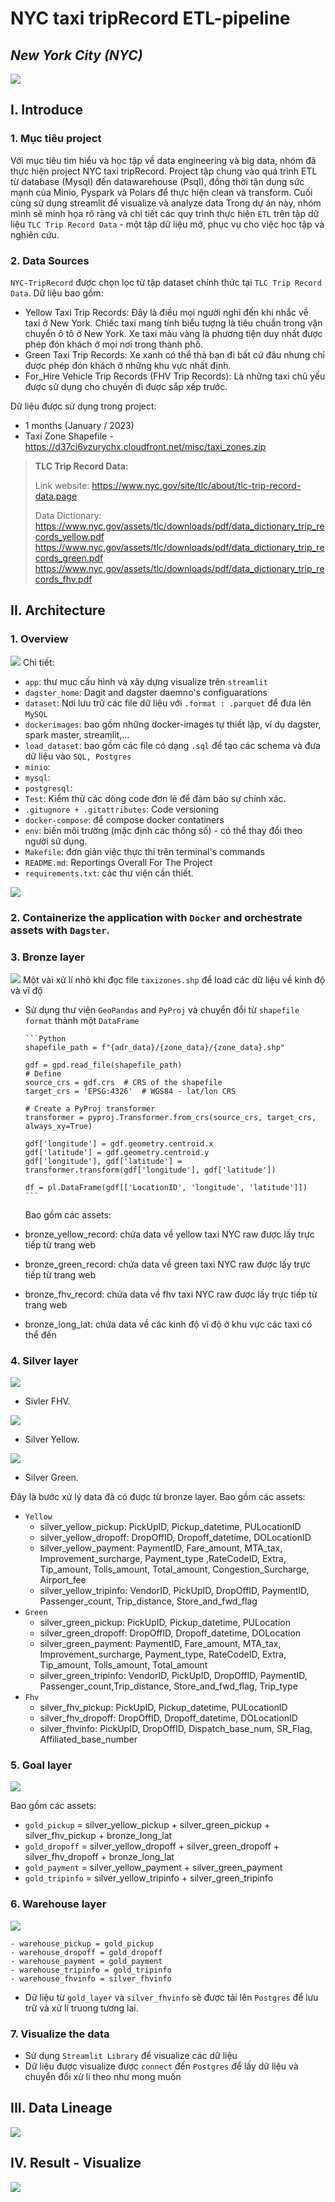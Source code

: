# NYC taxi tripRecord ETL-pipeline

## _New York City (NYC)_

![](images/taxi.png)

## I. Introduce

### 1. Mục tiêu project

Với mục tiêu tìm hiểu và học tập về data engineering và big data, nhóm đã thực hiện project NYC taxi tripRecord. Project tập chung vào quá trình ETL từ database (Mysql) đến datawarehouse (Psql), đồng thời tận dụng sức mạnh của Minio, Pyspark và Polars để thực hiện clean và transform. Cuối cùng sử dụng streamlit để visualize và analyze data
Trong dự án này, nhóm mình sẽ minh họa rõ ràng và chi tiết các quy trình thực hiện `ETL` trên tập dữ liệu `TLC Trip Record Data` - một tập dữ liệu mở, phục vụ cho việc học tập và nghiên cứu.

### 2. Data Sources

`NYC-TripRecord` được chọn lọc từ tập dataset chính thức tại `TLC Trip Record Data`.
Dữ liệu bao gồm:

-   Yellow Taxi Trip Records: Đây là điều mọi người nghĩ đến khi nhắc về taxi ở New York. Chiếc taxi mang tính biểu tượng là tiêu chuẩn trong vận chuyển ô tô ở New York. Xe taxi màu vàng là phương tiện duy nhất được phép đón khách ở mọi nơi trong thành phố.
-   Green Taxi Trip Records: Xe xanh có thể thả bạn đi bất cứ đâu nhưng chỉ được phép đón khách ở những khu vực nhất định. 
-   For_Hire Vehicle Trip Records (FHV Trip Records): Là những taxi chủ yếu được sử dụng cho chuyến đi được sắp xếp trước. 
  
Dữ liệu được sử dụng trong project:

-   1 months (January / 2023)
-   Taxi Zone Shapefile - https://d37ci6vzurychx.cloudfront.net/misc/taxi_zones.zip

> **TLC Trip Record Data:**
>
> Link website: https://www.nyc.gov/site/tlc/about/tlc-trip-record-data.page
>
> Data Dictionary:
> https://www.nyc.gov/assets/tlc/downloads/pdf/data_dictionary_trip_records_yellow.pdf
> https://www.nyc.gov/assets/tlc/downloads/pdf/data_dictionary_trip_records_green.pdf
> https://www.nyc.gov/assets/tlc/downloads/pdf/data_dictionary_trip_records_fhv.pdf

## II. Architecture

### 1. Overview

![](images/dicrectory_tree.png)
Chi tiết:

-   `app`: thư mục cấu hình và xây dựng visualize trên `streamlit`
-   `dagster_home`: Dagit and dagster daemno's configuarations
-   `dataset`: Nơi lưu trữ các file dữ liệu với `.format : .parquet` để đưa lên `MySQL`
-   `dockerimages`: bao gồm những docker-images tự thiết lập, ví dụ dagster, spark master, streamlit,...
-   `load_dataset`: bao gồm các file có dạng `.sql` để tạo các schema và đưa dữ liệu vào `SQL, Postgres`
-   `minio`:
-   `mysql`:
-   `postgresql`:
-   `Test`: Kiểm thử các dòng code đơn lẻ để đảm bảo sự chính xác.
-   `.gitugnore + .gitattributes`: Code versioning
-   `docker-compose`: để compose docker contatiners
-   `env`: biến môi trường (mặc định các thông số) - có thể thay đổi theo người sử dụng.
-   `Makefile`: đơn giản việc thực thi trên terminal's commands
-   `README.md`: Reportings Overall For The Project
-   `requirements.txt`: các thư viện cần thiết.

![](images/design_pipeline.png)

### 2. Containerize the application with `Docker` and orchestrate assets with `Dagster`.

### 3. Bronze layer

![](images/bronze.png)
Một vài xử lí nhỏ khi đọc file `taxizones.shp` để load các dữ liệu về kinh độ và vĩ độ

-   Sử dụng thư viện `GeoPandas` and `PyProj` và chuyển đổi từ `shapefile format` thành một `DataFrame`

        ```Python
        shapefile_path = f"{adr_data}/{zone_data}/{zone_data}.shp"

        gdf = gpd.read_file(shapefile_path)
        # Define
        source_crs = gdf.crs  # CRS of the shapefile
        target_crs = 'EPSG:4326'  # WGS84 - lat/lon CRS

        # Create a PyProj transformer
        transformer = pyproj.Transformer.from_crs(source_crs, target_crs, always_xy=True)

        gdf['longitude'] = gdf.geometry.centroid.x
        gdf['latitude'] = gdf.geometry.centroid.y
        gdf['longitude'], gdf['latitude'] = transformer.transform(gdf['longitude'], gdf['latitude'])

        df = pl.DataFrame(gdf[['LocationID', 'longitude', 'latitude']])
        ```

    Bao gồm các assets:

-   bronze_yellow_record: chứa data về yellow taxi NYC raw được lấy trực tiếp từ trang web
-   bronze_green_record: chứa data về green taxi NYC raw được lấy trực tiếp từ trang web
-   bronze_fhv_record: chứa data về fhv taxi NYC raw được lấy trực tiếp từ trang web
-   bronze_long_lat: chứa data về các kinh độ vĩ độ ở khu vực các taxi có thể đến

### 4. Silver layer

![](images/silver1.png)

-   Sivler FHV.

![](images/silver2.png)

-   Silver Yellow.

![](images/silver3.png)

-   Silver Green.

Đây là bước xử lý data đã có được từ bronze layer.
Bao gồm các assets:

-   `Yellow`
    -   silver_yellow_pickup: PickUpID, Pickup_datetime, PULocationID
    -   silver_yellow_dropoff: DropOffID, Dropoff_datetime, DOLocationID
    -   silver_yellow_payment: PaymentID, Fare_amount, MTA_tax, Improvement_surcharge, Payment_type ,RateCodeID, Extra, Tip_amount, Tolls_amount, Total_amount, Congestion_Surcharge, Airport_fee
    -   silver_yellow_tripinfo: VendorID, PickUpID, DropOffID, PaymentID, Passenger_count, Trip_distance, Store_and_fwd_flag
-   `Green`
    -   silver_green_pickup: PickUpID, Pickup_datetime, PULocation
    -   silver_green_dropoff: DropOffID, Dropoff_datetime, DOLocation
    -   silver_green_payment: PaymentID, Fare_amount, MTA_tax, Improvement_surcharge, Payment_type, RateCodeID, Extra, Tip_amount, Tolls_amount, Total_amount
    -   silver_green_tripinfo: VendorID, PickUpID, DropOffID, PaymentID, Passenger_count,Trip_distance, Store_and_fwd_flag, Trip_type
-   `Fhv`
    -   silver_fhv_pickup: PickUpID, Pickup_datetime, PULocationID
    -   silver_fhv_dropoff: DropOffID, Dropoff_datetime, DOLocationID
    -   silver_fhvinfo: PickUpID, DropOffID, Dispatch_base_num, SR_Flag, Affiliated_base_number

### 5. Goal layer

![](images/gold.png)

Bao gồm các assets:

-   `gold_pickup` = silver_yellow_pickup + silver_green_pickup + silver_fhv_pickup + bronze_long_lat
-   `gold_dropoff` = silver_yellow_dropoff + silver_green_dropoff + silver_fhv_dropoff + bronze_long_lat
-   `gold_payment` = silver_yellow_payment + silver_green_payment
-   `gold_tripinfo` = silver_yellow_tripinfo + silver_green_tripinfo

### 6. Warehouse layer

![](images/warehouse.png)

    - warehouse_pickup = gold_pickup
    - warehouse_dropoff = gold_dropoff
    - warehouse_payment = gold_payment
    - warehouse_tripinfo = gold_tripinfo
    - warehouse_fhvinfo = silver_fhvinfo

-   Dữ liệu từ `gold_layer` và `silver_fhvinfo` sẽ được tải lên `Postgres` để lưu trữ và xử lí truong tương lai.

### 7. Visualize the data

-   Sử dụng `Streamlit Library` để visualize các dữ liệu
-   Dữ liệu được visualize được `connect` đến `Postgres` để lấy dữ liệu và chuyển đổi xử lí theo như mong muốn

## III. Data Lineage

![](images/general.png)

## IV. Result - Visualize

![](images/result.png)
